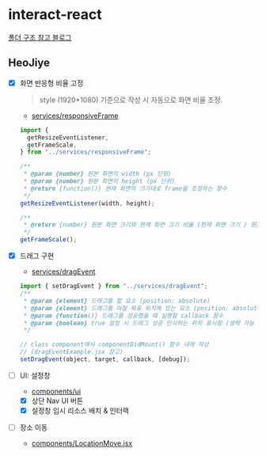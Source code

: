 # interact-react

[폴더 구조 참고 블로그](https://velog.io/@_seeul/React-%EB%A6%AC%EC%95%A1%ED%8A%B8%EB%A1%9C-%ED%94%84%EB%A1%9C%EC%A0%9D%ED%8A%B8%EB%A5%BC-%EC%A7%84%ED%96%89%ED%95%A0%EB%95%8C-%EC%96%B4%EB%96%BB%EA%B2%8C-%ED%8F%B4%EB%8D%94-%EA%B5%AC%EC%A1%B0%EB%A5%BC-%EC%9E%A1%EB%8A%94%EA%B2%83%EC%9D%B4-%EC%A2%8B%EC%9D%84%EA%B9%8C)

## HeoJiye

- [x] 화면 반응형 비율 고정

  > style (1920\*1080) 기준으로 작성 시 자동으로 화면 비율 조정.

  - [services/responsiveFrame](./src/services/responsiveFrame/)

  ```javascript
  import {
    getResizeEventListener,
    getFrameScale,
  } from "../services/responsiveFrame";

  /**
   * @param {number} 원본 화면의 width (px 단위)
   * @param {number} 원본 화면의 height (px 단위)
   * @return {function()} 현재 화면의 크기대로 frame을 조정하는 함수
   */
  getResizeEventListener(width, height);

  /**
   * @return {number} 원본 화면 크기와 현재 화면 크기 비율 (현재 화면 크기 / 원본 화면 크기)
   */
  getFrameScale();
  ```

- [x] 드래그 구현

  - [services/dragEvent](./src/services/dragEvent/)

  ```javascript
  import { setDragEvent } from "../services/dragEvent";
  /**
   * @param {element} 드래그를 할 요소 (position: absolute)
   * @param {element} 드래그를 마칠 목표 위치에 있는 요소 (position: absolute)
   * @param {function()} 드래그를 성공했을 때 실행할 callback 함수
   * @param {boolean} true 설정 시 드래그 성공 인식하는 위치 표시함 (생략 가능 default false)
   */

  // class component에서 componentDidMount() 함수 내에 작성
  // (dragEventExample.jsx 참고)
  setDragEvent(object, target, callback, [debug]);
  ```

- [ ] UI: 설정창

  - [components/ui](./src/components/ui)
  - [x] 상단 Nav UI 버튼
  - [x] 설정창 임시 리소스 배치 & 인터랙

- [ ] 장소 이동
  - [components/LocationMove.jsx](./src/components/LocationMove.jsx)

